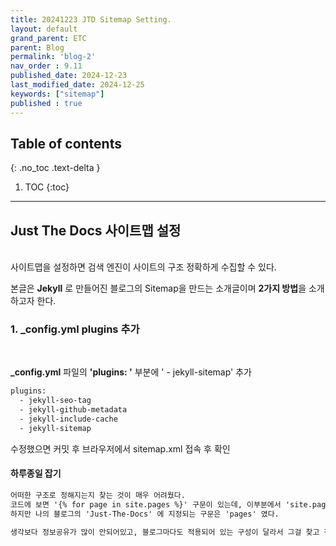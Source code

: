 ```yaml
---
title: 20241223 JTD Sitemap Setting.
layout: default
grand_parent: ETC
parent: Blog
permalink: 'blog-2'
nav_order : 9.11
published_date: 2024-12-23
last_modified_date: 2024-12-25
keywords: ["sitemap"]
published : true
---
```

## Table of contents
{: .no_toc .text-delta }

1. TOC
{:toc}
---

<!-- 글의 제목은 ##
    나머지 큰 제목은 ###
    이후 나머지는 4개이상 -->

## Just The Docs 사이트맵 설정
<br>
사이트맵을 설정하면 검색 엔진이 사이트의 구조 정확하게 수집할 수 있다.
<br>

본글은 **Jekyll** 로 만들어진 블로그의 Sitemap을 만드는 소개글이며 **2가지 방법**을 소개하고자 한다. 

### 1. _config.yml plugins 추가
<br>

**_config.yml** 파일의 **'plugins: '** 부분에 '  - jekyll-sitemap' 추가

```html
plugins:
  - jekyll-seo-tag
  - jekyll-github-metadata
  - jekyll-include-cache
  - jekyll-sitemap
```

수정했으면 커밋 후 브라우저에서 sitemap.xml 접속 후 확인

#### 하루종일 잡기
```html
어떠한 구조로 정해지는지 찾는 것이 매우 어려웠다.
코드에 보면 '{% for page in site.pages %}' 구문이 있는데, 이부분에서 'site.pages' 를 쓰는게 있고 'site.docs' 나 'site.posts' 가 있었다. 
하지만 나의 블로그의 'Just-The-Docs' 에 지정되는 구문은 'pages' 였다.

생각보다 정보공유가 많이 안되어있고, 블로그마다도 적용되어 있는 구성이 달라서 그걸 찾고 적용하느라 많은 시간을 보낸거같다.
```
